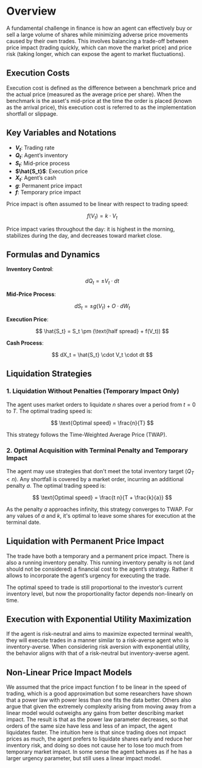 # Overview

A fundamental challenge in finance is how an agent can effectively buy or sell a large volume of shares while minimizing adverse price movements caused by their own trades. This involves balancing a trade-off between price impact (trading quickly, which can move the market price) and price risk (taking longer, which can expose the agent to market fluctuations).

## Execution Costs

Execution cost is defined as the difference between a benchmark price and the actual price (measured as the average price per share). When the benchmark is the asset's mid-price at the time the order is placed (known as the arrival price), this execution cost is referred to as the implementation shortfall or slippage.

## Key Variables and Notations

- **$V_t$**: Trading rate
- **$Q_t$**: Agent’s inventory
- **$S_t$**: Mid-price process
- **$\hat{S_t}$**: Execution price
- **$X_t$**: Agent’s cash
- **$g$**: Permanent price impact
- **$f$**: Temporary price impact

Price impact is often assumed to be linear with respect to trading speed:

$$
f(V_t) = k \cdot V_t
$$

Price impact varies throughout the day: it is highest in the morning, stabilizes during the day, and decreases toward market close.

## Formulas and Dynamics

**Inventory Control**:

$$
dQ_t = \pm V_t \cdot dt
$$

**Mid-Price Process**:

$$
dS_t = \pm g(V_t) + O \cdot dW_t
$$

**Execution Price**:

$$
\hat{S_t} = S_t \pm (\text{half spread} + f(V_t))
$$

**Cash Process**:

$$
dX_t = \hat{S_t} \cdot V_t \cdot dt
$$

## Liquidation Strategies

### 1. Liquidation Without Penalties (Temporary Impact Only)

The agent uses market orders to liquidate $n$ shares over a period from $t = 0$ to $T$. The optimal trading speed is:

$$
\text{Optimal speed} = \frac{n}{T}
$$

This strategy follows the Time-Weighted Average Price (TWAP).

### 2. Optimal Acquisition with Terminal Penalty and Temporary Impact

The agent may use strategies that don't meet the total inventory target ($Q_T < n$). Any shortfall is covered by a market order, incurring an additional penalty $a$. The optimal trading speed is:

$$
\text{Optimal speed} = \frac{t n}{T + \frac{k}{a}}
$$

As the penalty $a$ approaches infinity, this strategy converges to TWAP. For any values of $a$ and $k$, it's optimal to leave some shares for execution at the terminal date.

## Liquidation with Permanent Price Impact

The trade have both a temporary and a permanent price impact. There is also a running inventory penalty. This running inventory penalty is not (and should not be considered) a financial cost to the agent’s strategy. Rather it allows to incorporate the agent’s urgency for executing the trade.

The optimal speed to trade is still proportional to the investor’s current inventory level, but now the proportionality factor depends non-linearly on time.

## Execution with Exponential Utility Maximization

If the agent is risk-neutral and aims to maximize expected terminal wealth, they will execute trades in a manner similar to a risk-averse agent who is inventory-averse. When considering risk aversion with exponential utility, the behavior aligns with that of a risk-neutral but inventory-averse agent.

## Non-Linear Price Impact Models

We assumed that the price impact function f to be linear in the speed of trading, which is a good approximation but some researchers have shown that a power law with power less than one fits the data better. Others also argue that given the extremely complexity arising from moving away from a linear model would outweighs any gains from better describing market impact. The result is that as the power law parameter decreases, so that orders of the same size have less and less of an impact, the agent liquidates faster. The intuition here is that since trading does not impact prices as much, the agent prefers to liquidate shares early and reduce her inventory risk, and doing so does not cause her to lose too much from temporary market impact. In some sense the agent behaves as if he has a larger urgency parameter, but still uses a linear impact model.
